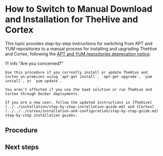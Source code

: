 # How to Switch to Manual Download and Installation for TheHive and Cortex

This topic provides step-by-step instructions for switching from APT and YUM repositories to a manual process for installing and upgrading TheHive and Cortex, following the [APT and YUM repositories deprecation notice](apt-yum-deprecation-notice.md).

!!! info "Are you concerned?"
    
    Use this procedure if you currently install or update TheHive and Cortex on-premises using `apt-get install`, `apt-get upgrade`, `yum install`, or `yum update`.

    You aren't affected if you use the SaaS solution or run TheHive and Cortex through Docker deployments.

    If you are a new user, follow the updated instructions in [TheHive](../../installation/step-by-step-installation-guide.md) and [Cortex](../../../cortex/installation-and-configuration/step-by-step-guide.md) step-by-step installation guides.

<h2>Procedure</h2>

<h2>Next steps</h2>